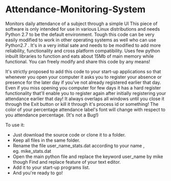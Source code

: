 # Attendance-Monitoring-System
Monitors daily attendance of a subject through a simple UI
This piece of software is only intended for use in various Linux distributions and needs Python 2.7 to be the default environment.
Tough this code can be very easily modified to work in other operating systems as well who can use Python2.7 .
It's in a very initial sate and needs to be modified to add more reliability, functionality and cross platform compatibility.
Uses few python inbuilt libraries to function and eats about 15Mb of main memory while functional.
You can freely modify and share this code by any means!


It's strictly proposed to add this code to your start-up applications so that whenever you open your computer it asks you to register your absence or presence for the later day if you've not already registered earlier that day.
Even if you miss opening you computer for few days it has a hard register functionality that'll enable you to register again after initially registering your attendance earlier that day!
It always overlaps all windows until you close it through the Exit button or kill it through it's process id or something!
The color of your percentage attendance label's font will change with respect to you attendance percentage. (It's not a Bug!)

To use it:
<ul>
<li>Just download the source code or clone it to a folder.</li>
<li>Keep all files in the same folder.</li>
<li>Rename the file user_name_stats.dat according to your name , </li> eg. mike_stats.dat
<li> Open the main python file and replace the keyword user_name by mike though Find and replace feature of your text editor.</li>
<li>Add it to your start-up programs list.</li>
<li>And you're ready to go! </li>
</ul>
